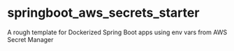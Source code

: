 # springboot_aws_secrets_starter
A rough template for Dockerized Spring Boot apps using env vars from AWS Secret Manager
